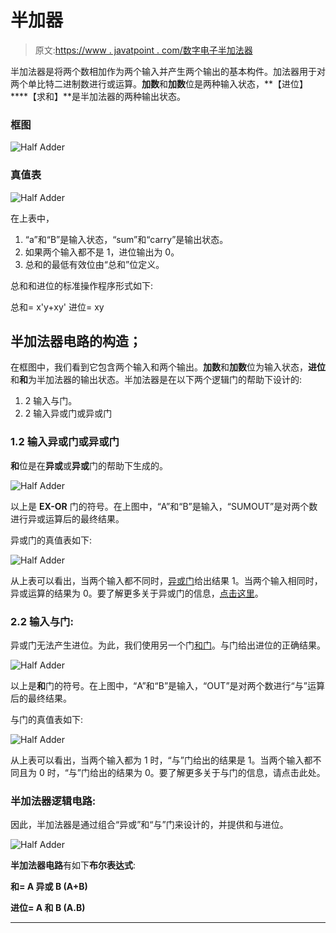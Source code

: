 # 半加器

> 原文:[https://www . javatpoint . com/数字电子半加法器](https://www.javatpoint.com/half-adder-in-digital-electronics)

半加法器是将两个数相加作为两个输入并产生两个输出的基本构件。加法器用于对两个单比特二进制数进行或运算。**加数**和**加数**位是两种输入状态，**【进位】****【求和】**是半加法器的两种输出状态。

### 框图

![Half Adder](../Images/9a44547bdfdbd01ee5ffa3cb5468f64e.png)

### 真值表

![Half Adder](../Images/d2a3a47dbc3186b4b364ebe74d447b31.png)

在上表中，

1.  “a”和“B”是输入状态，“sum”和“carry”是输出状态。
2.  如果两个输入都不是 1，进位输出为 0。
3.  总和的最低有效位由“总和”位定义。

总和和进位的标准操作程序形式如下:

总和= x'y+xy'
进位= xy

## 半加法器电路的构造；

在框图中，我们看到它包含两个输入和两个输出。**加数**和**加数**位为输入状态，**进位**和**和**为半加法器的输出状态。半加法器是在以下两个逻辑门的帮助下设计的:

1.  2 输入与门。
2.  2 输入异或门或异或门

### 1.2 输入异或门或异或门

**和**位是在**异或**或**异或**门的帮助下生成的。

![Half Adder](../Images/55f96fa442435ba535e7dedccafe8857.png)

以上是 **EX-OR** 门的符号。在上图中，“A”和“B”是输入，“SUMOUT”是对两个数进行异或运算后的最终结果。

异或门的真值表如下:

![Half Adder](../Images/d2f2d47a3ae65997ba40f87fffd6977f.png)

从上表可以看出，当两个输入都不同时，[异或门](https://www.javatpoint.com/xor-gate-in-digital-electronics)给出结果 1。当两个输入相同时，异或运算的结果为 0。要了解更多关于异或门的信息，[点击这里](https://www.javatpoint.com/xor-gate-in-digital-electronics)。

### 2.2 输入与门:

异或门无法产生进位。为此，我们使用另一个门[和门](https://www.javatpoint.com/and-gate-in-digital-electronics)。与门给出进位的正确结果。

![Half Adder](../Images/81fefdaf2ca00e2bd463461557a24cc1.png)

以上是**和**门的符号。在上图中，“A”和“B”是输入，“OUT”是对两个数进行“与”运算后的最终结果。

与门的真值表如下:

![Half Adder](../Images/aebc0830780947398d5a9d9ad373d8c6.png)

从上表可以看出，当两个输入都为 1 时，“与”门给出的结果是 1。当两个输入都不同且为 0 时，“与”门给出的结果为 0。要了解更多关于与门的信息，请点击此处。

### 半加法器逻辑电路:

因此，半加法器是通过组合“异或”和“与”门来设计的，并提供和与进位。

![Half Adder](../Images/35e38b5afcc2bed5088d12f88f0c54c0.png)

**半加法器电路**有如下**布尔表达式**:

**和= A 异或 B (A+B)**

**进位= A 和 B (A.B)**

* * *